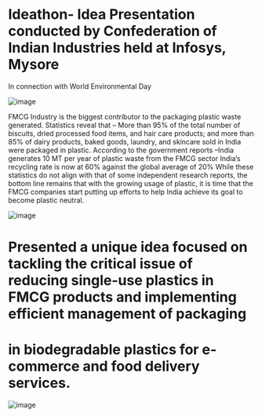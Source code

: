 # Ideathon- Idea Presentation conducted by Confederation of Indian Industries held at Infosys, Mysore
In connection with World Environmental Day

![image](https://github.com/poojalh18/Ideathon-Infosys-Pooja-L-H/assets/132671714/53936c8a-08f8-4408-ab7b-11c14022f093)

FMCG Industry is the biggest contributor to the packaging plastic waste generated. 
Statistics reveal that –  More than 95% of the total number of biscuits, dried processed food items, and hair care products; and more than 85% of dairy products, baked goods, laundry, and skincare sold in India were packaged in plastic. According to the government reports –India generates 10 MT per year of plastic waste from the FMCG sector
India’s recycling rate is now at 60% against the global average of 20% While these statistics do not align with that of some independent research reports, the bottom line remains that with the growing usage of plastic, it is time that the FMCG companies start putting up efforts to help India achieve its goal to become plastic neutral.

![image](https://github.com/poojalh18/Ideathon-Infosys-Pooja-L-H/assets/132671714/2db275b2-e3a0-4386-9ef4-d2207dbcb93f)


# Presented a unique idea focused on tackling the critical issue of reducing single-use plastics in FMCG products and implementing efficient management of packaging
# in biodegradable plastics for e-commerce and food delivery services.


![image](https://github.com/poojalh18/Ideathon-Infosys-Pooja-L-H/assets/132671714/ebb18381-ae46-4ff8-8378-d45f5516a872)
